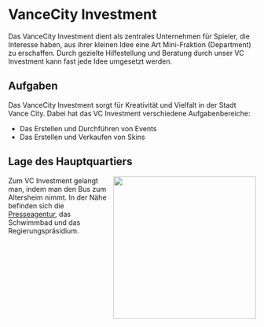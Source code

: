 # VanceCity Investment

Das VanceCity Investment dient als zentrales Unternehmen für Spieler, die Interesse haben, aus ihrer kleinen Idee eine Art Mini-Fraktion (Department) zu erschaffen. Durch gezielte Hilfestellung und Beratung durch unser VC Investment kann fast jede Idee umgesetzt werden.

## Aufgaben

Das VanceCity Investment sorgt für Kreativität und Vielfalt in der Stadt Vance City. Dabei hat das VC Investment verschiedene Aufgabenbereiche:

* Das Erstellen und Durchführen von Events
* Das Erstellen und Verkaufen von Skins

## Lage des Hauptquartiers

<img align="right" width="290" height="290" src="../../../assets/image/fraktionen/VCI-HQ.png">

Zum VC Investment gelangt man, indem man den Bus zum Altersheim nimmt. In der Nähe befinden sich die [Presseagentur](../fraktionen/presse.md), das Schwimmbad und das Regierungspräsidium.